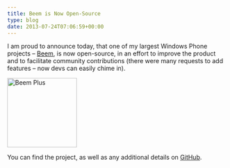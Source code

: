 ```yaml
---
title: Beem is Now Open-Source
type: blog
date: 2013-07-24T07:06:59+00:00
---
```


I am proud to announce today, that one of my largest Windows Phone projects – [Beem][1], is now open-source, in an effort to improve the product and to facilitate community contributions (there were many requests to add features – now devs can easily chime in).

<img alt="Beem Plus" src="http://cdn.marketplaceimages.windowsphone.com/v8/images/8ff3e964-de13-48f2-b54c-72cf91691342?imageType=ws_icon_large" width="160" height="160" />

You can find the project, as well as any additional details on <a href="https://github.com/dend/beem" target="_blank">GitHub</a>.

 [1]: http://www.windowsphone.com/en-us/store/app/beem-plus/8433ad41-9a4e-46ff-ba33-340d265f53d5